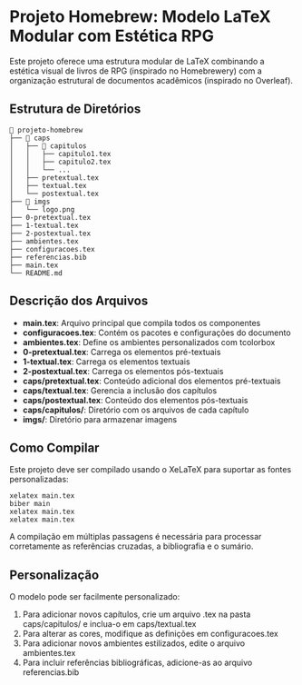# Projeto Homebrew: Modelo LaTeX Modular com Estética RPG

Este projeto oferece uma estrutura modular de LaTeX combinando a estética visual de livros de RPG (inspirado no Homebrewery) com a organização estrutural de documentos acadêmicos (inspirado no Overleaf).

## Estrutura de Diretórios

```
📂 projeto-homebrew
├── 📂 caps
│   ├── 📂 capitulos
│   │   ├── capitulo1.tex
│   │   ├── capitulo2.tex
│   │   └── ...
│   ├── pretextual.tex
│   ├── textual.tex
│   └── postextual.tex
├── 📂 imgs
│   └── logo.png
├── 0-pretextual.tex
├── 1-textual.tex
├── 2-postextual.tex
├── ambientes.tex
├── configuracoes.tex
├── referencias.bib
├── main.tex
└── README.md
```

## Descrição dos Arquivos

- **main.tex**: Arquivo principal que compila todos os componentes
- **configuracoes.tex**: Contém os pacotes e configurações do documento
- **ambientes.tex**: Define os ambientes personalizados com tcolorbox
- **0-pretextual.tex**: Carrega os elementos pré-textuais
- **1-textual.tex**: Carrega os elementos textuais
- **2-postextual.tex**: Carrega os elementos pós-textuais
- **caps/pretextual.tex**: Conteúdo adicional dos elementos pré-textuais
- **caps/textual.tex**: Gerencia a inclusão dos capítulos
- **caps/postextual.tex**: Conteúdo dos elementos pós-textuais
- **caps/capitulos/**: Diretório com os arquivos de cada capítulo
- **imgs/**: Diretório para armazenar imagens

## Como Compilar

Este projeto deve ser compilado usando o XeLaTeX para suportar as fontes personalizadas:

```
xelatex main.tex
biber main
xelatex main.tex
xelatex main.tex
```

A compilação em múltiplas passagens é necessária para processar corretamente as referências cruzadas, a bibliografia e o sumário.

## Personalização

O modelo pode ser facilmente personalizado:

1. Para adicionar novos capítulos, crie um arquivo .tex na pasta caps/capitulos/ e inclua-o em caps/textual.tex
2. Para alterar as cores, modifique as definições em configuracoes.tex
3. Para adicionar novos ambientes estilizados, edite o arquivo ambientes.tex
4. Para incluir referências bibliográficas, adicione-as ao arquivo referencias.bib

